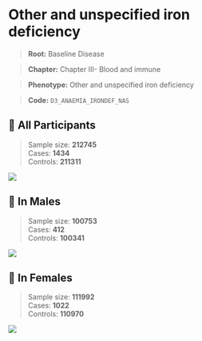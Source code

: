 # Other and unspecified iron deficiency

> **Root:** Baseline Disease  

> **Chapter:** Chapter III- Blood and immune  

> **Phenotype:** Other and unspecified iron deficiency  

> **Code:** `D3_ANAEMIA_IRONDEF_NAS`

## 🧪 All Participants  
> Sample size: **212745**  
> Cases: **1434**  
> Controls: **211311**
<img src="/Disease/Figures/ALL/Baseline/D3_ANAEMIA_IRONDEF_NAS.png"/>
<CsvTable src="/public/Disease/Data/ALL/Baseline/LG_D3_ANAEMIA_IRONDEF_NAS.csv" label="🔍 View full results" />

## 👨 In Males  
> Sample size: **100753**  
> Cases: **412**  
> Controls: **100341**
<img src="/Disease/Figures/Male/Baseline/D3_ANAEMIA_IRONDEF_NAS.png"/>
<CsvTable src="/public/Disease/Data/Male/Baseline/LG_D3_ANAEMIA_IRONDEF_NAS.csv" label="🔍 View full results" />

## 👩 In Females  
> Sample size: **111992**  
> Cases: **1022**  
> Controls: **110970**
<img src="/Disease/Figures/Female/Baseline/D3_ANAEMIA_IRONDEF_NAS.png"/>
<CsvTable src="/public/Disease/Data/Female/Baseline/LG_D3_ANAEMIA_IRONDEF_NAS.csv" label="🔍 View full results" />
